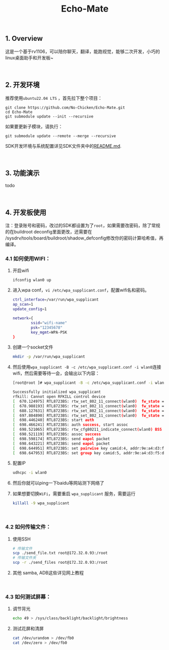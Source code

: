 <h1 align="center">Echo-Mate</h1>

<br>

## 1. Overview

这是一个基于rv1106，可以陪你聊天，翻译，能跑视觉，能够二次开发，小巧的linux桌面助手和开发板~

<br>

## 2. 开发环境

推荐使用`ubuntu22.04 LTS` ，首先拉下整个项目：

```shell
git clone https://github.com/No-Chicken/Echo-Mate.git
cd Echo-Mate
git submodule update --init --recursive
```
如果要更新子模块，请执行：

```shell
git submodule update --remote --merge --recursive
```

SDK开发环境与系统配置详见SDK文件夹中的[README.md](./SDK/README.md).

<br>

## 3. 功能演示

todo

<br>

## 4. 开发板使用

注：登录账号和密码，改过的SDK都设置为了`root`，如果需要改密码，除了常规的在buildroot deconfig里面更改，还需要在 <rv1106-sdk>/sysdrv/tools/board/buildroot/shadow_defconfig修改你的密码计算哈希值，再编译。


### 4.1 如何使用WIFI：

1. 开启wifi

   ```
   ifconfig wlan0 up
   ```

2. 进入wpa conf，`vi /etc/wpa_supplicant.conf`，配置wifi名和密码。

   ```bash
   ctrl_interface=/var/run/wpa_supplicant
   ap_scan=1
   update_config=1
   
   network={
           ssid="wifi-name"
           psk="12345678"
           key_mgmt=WPA-PSK
   }
   ```

3. 创建一个socket文件

   ```bash
   mkdir -p /var/run/wpa_supplicant
   ```

4. 然后使用`wpa_supplicant -B -c /etc/wpa_supplicant.conf -i wlan0`连接wifi，然后需要等待一会，会输出以下内容：

   ```bash
   [root@root ]# wpa_supplicant -B -c /etc/wpa_supplicant.conf -i wlan0
   
   Successfully initialized wpa_supplicant
   rfkill: Cannot open RFKILL control device
   [  670.124975] RTL8723BS: rtw_set_802_11_connect(wlan0)  fw_state = 0x00000008
   [  678.988193] RTL8723BS: rtw_set_802_11_connect(wlan0)  fw_state = 0x00000008
   [  688.127631] RTL8723BS: rtw_set_802_11_connect(wlan0)  fw_state = 0x00000008
   [  697.804890] RTL8723BS: rtw_set_802_11_connect(wlan0)  fw_state = 0x00000008
   [  698.446240] RTL8723BS: start auth
   [  698.466241] RTL8723BS: auth success, start assoc
   [  698.521065] RTL8723BS: rtw_cfg80211_indicate_connect(wlan0) BSS not found !!
   [  698.521119] RTL8723BS: assoc success
   [  698.598174] RTL8723BS: send eapol packet
   [  698.643221] RTL8723BS: send eapol packet
   [  698.644951] RTL8723BS: set pairwise key camid:4, addr:9e:a4:d3:f5:da:8d, kid:0, type:AES
   [  698.647953] RTL8723BS: set group key camid:5, addr:9e:a4:d3:f5:da:8d, kid:1, type:AES
   ```

5. 配置IP

   ```bash
   udhcpc -i wlan0
   ```

6. 然后你就可以ping一下baidu等网站测下网络了

7. 如果想要切换`WiFi`，需要重启 `wpa_supplicant` 服务，需要运行

   ```bash
   killall -9 wpa_supplicant 
   ```

<br>

### 4.2 如何传输文件：

1. 使用SSH
   ```bash
   # 传输文件
   scp ./send_file.txt root@172.32.0.93:/root
   # 传输文件夹
   scp -r ./send_files root@172.32.0.93:/root
   ```

2. 其他
   samba, ADB这些详见网上教程
   
<br>

### 4.3 如何测试屏幕：

1. 调节背光
   ```bash
   echo 49 > /sys/class/backlight/backlight/brightness
   ```

2. 测试花屏和清屏
   ```bash
   cat /dev/urandom > /dev/fb0
   cat /dev/zero > /dev/fb0
   ```
   